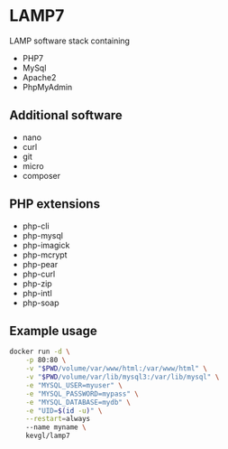 # LAMP7

LAMP software stack containing

* PHP7
* MySql
* Apache2
* PhpMyAdmin

## Additional software

* nano
* curl
* git
* micro
* composer

## PHP extensions

* php-cli
* php-mysql
* php-imagick
* php-mcrypt
* php-pear
* php-curl
* php-zip
* php-intl
* php-soap

## Example usage
```bash
docker run -d \
    -p 80:80 \
    -v "$PWD/volume/var/www/html:/var/www/html" \
    -v "$PWD/volume/var/lib/mysql3:/var/lib/mysql" \
    -e "MYSQL_USER=myuser" \
    -e "MYSQL_PASSWORD=mypass" \
    -e "MYSQL_DATABASE=mydb" \
    -e "UID=$(id -u)" \
    --restart=always
    --name myname \
    kevgl/lamp7
```